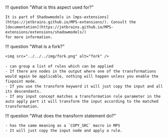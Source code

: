 !!! question "What is this aspect used for?"

    It is part of Shadowmodels in [mps-extensions](https://jetbrains.github.io/MPS-extensions/). Consult the [documentation](https://jetbrains.github.io/MPS-extensions/extensions/shadowmodels/)
    for more information.

!!! question "What is a fork?"

    <img src="../../../img/fork.png" alt="fork" />

    - can group a list of rules which can be applied
    - If there are nodes in the output where one of the transformations would again be applicable, nothing will happen unless you enable the fixpoint mode.
    - If you use the transform keyword it will just copy the input and all its descendants.  
    - If any input concept matches a transformation rule parameter in the auto apply part it will transform the input according to the matched transformation.

!!! question "What does the transform statement do?"

    - has the same meaning as a `COPY_SRC` macro in MPS
    - It will just copy the input node and apply a rule.